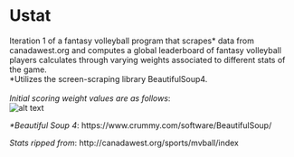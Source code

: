 # Ustat
Iteration 1 of a fantasy volleyball program that scrapes* data from canadawest.org and computes a global leaderboard of fantasy volleyball players calculates through varying weights associated to different stats of the game.<br> 
*Utilizes the screen-scraping library BeautifulSoup4. <br><br>
<em>Initial scoring weight values are as follows</em>: <br>
![alt text](https://github.com/parker-siroishka/Ustat/blob/master/readme_media/Capture.PNG)


<p> <em>*Beautiful Soup 4</em>: https://www.crummy.com/software/BeautifulSoup/ </p>
<p><em>Stats ripped from</em>: http://canadawest.org/sports/mvball/index </p>
  
  
